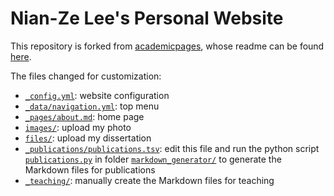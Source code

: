 # Nian-Ze Lee's Personal Website

This repository is forked from [academicpages](https://github.com/academicpages/academicpages.github.io), whose readme can be found [here](https://github.com/academicpages/academicpages.github.io/blob/master/README.md).

The files changed for customization:

- [`_config.yml`](./_config.yml): website configuration
- [`_data/navigation.yml`](./_data/navigation.yml): top menu
- [`_pages/about.md`](./_pages/about.md): home page
- [`images/`](./images/): upload my photo
- [`files/`](./files/): upload my dissertation
- [`_publications/publications.tsv`](./_publications/publications.tsv): edit this file and run the python script [`publications.py`](./markdown_generator/publications.py) in folder [`markdown_generator/`](./markdown_generator/) to generate the Markdown files for publications
- [`_teaching/`](./_teaching/): manually create the Markdown files for teaching

